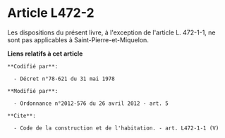 # Article L472-2

Les dispositions du présent livre, à l'exception de l'article L. 472-1-1, ne sont pas applicables à Saint-Pierre-et-Miquelon.

**Liens relatifs à cet article**

	**Codifié par**:

	  - Décret n°78-621 du 31 mai 1978

	**Modifié par**:

	  - Ordonnance n°2012-576 du 26 avril 2012 - art. 5

	**Cite**:

	  - Code de la construction et de l'habitation. - art. L472-1-1 (V)
